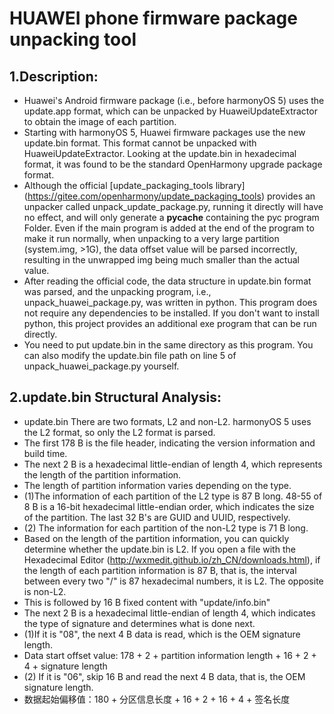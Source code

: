 # HUAWEI phone firmware package unpacking tool
## 1.Description:
- Huawei's Android firmware package (i.e., before harmonyOS 5) uses the update.app format, which can be unpacked by HuaweiUpdateExtractor to obtain the image of each partition.
- Starting with harmonyOS 5, Huawei firmware packages use the new update.bin format. This format cannot be unpacked with HuaweiUpdateExtractor. Looking at the update.bin in hexadecimal format, it was found to be the standard OpenHarmony upgrade package format.
- Although the official [update_packaging_tools library] (https://gitee.com/openharmony/update_packaging_tools) provides an unpacker called unpack_update_package.py, running it directly will have no effect, and will only generate a __pycache__ containing the pyc program Folder. Even if the main program is added at the end of the program to make it run normally, when unpacking to a very large partition (system.img, >1G), the data offset value will be parsed incorrectly, resulting in the unwrapped img being much smaller than the actual value.
- After reading the official code, the data structure in update.bin format was parsed, and the unpacking program, i.e., unpack_huawei_package.py, was written in python. This program does not require any dependencies to be installed. If you don't want to install python, this project provides an additional exe program that can be run directly.
- You need to put update.bin in the same directory as this program. You can also modify the update.bin file path on line 5 of unpack_huawei_package.py yourself.
## 2.update.bin Structural Analysis:
- update.bin There are two formats, L2 and non-L2. harmonyOS 5 uses the L2 format, so only the L2 format is parsed.
- The first 178 B is the file header, indicating the version information and build time.
- The next 2 B is a hexadecimal little-endian of length 4, which represents the length of the partition information.
- The length of partition information varies depending on the type.
- (1)The information of each partition of the L2 type is 87 B long. 48-55 of 8 B is a 16-bit hexadecimal little-endian order, which indicates the size of the partition. The last 32 B's are GUID and UUID, respectively.
- (2) The information for each partition of the non-L2 type is 71 B long.
- Based on the length of the partition information, you can quickly determine whether the update.bin is L2. If you open a file with the Hexadecimal Editor (http://wxmedit.github.io/zh_CN/downloads.html), if the length of each partition information is 87 B, that is, the interval between every two "/" is 87 hexadecimal numbers, it is L2. The opposite is non-L2.
- This is followed by 16 B fixed content with "update/info.bin"
- The next 2 B is a hexadecimal little-endian of length 4, which indicates the type of signature and determines what is done next.
- (1)If it is "08", the next 4 B data is read, which is the OEM signature length.
- Data start offset value: 178 + 2 + partition information length + 16 + 2 + 4 + signature length
- (2) If it is "06", skip 16 B and read the next 4 B data, that is, the OEM signature length.
- 数据起始偏移值：180 + 分区信息长度 + 16 + 2 + 16 + 4 + 签名长度
